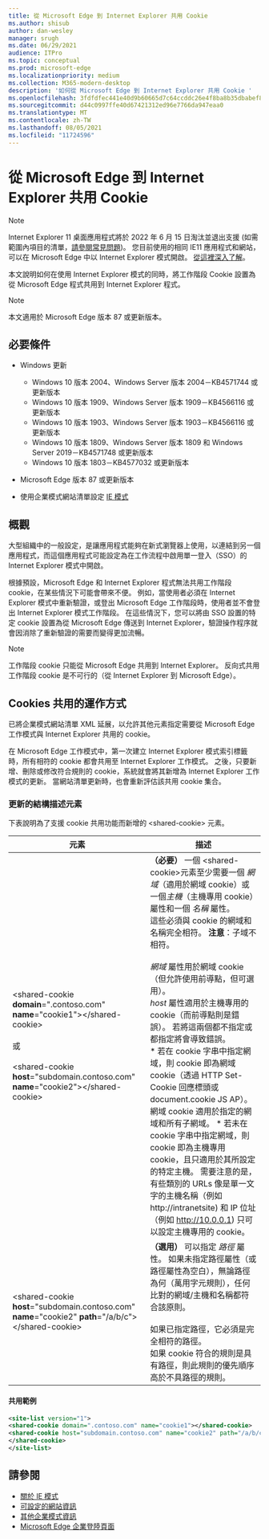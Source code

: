```yaml
---
title: 從 Microsoft Edge 到 Internet Explorer 共用 Cookie
ms.author: shisub
author: dan-wesley
manager: srugh
ms.date: 06/29/2021
audience: ITPro
ms.topic: conceptual
ms.prod: microsoft-edge
ms.localizationpriority: medium
ms.collection: M365-modern-desktop
description: '如何從 Microsoft Edge 到 Internet Explorer 共用 Cookie '
ms.openlocfilehash: 3fdfdfec441e40d9b60665d7c64ccddc26e4f8ba8b35dbabef826d1536f49a9c
ms.sourcegitcommit: d44c0997ffe40d67421312ed96e7766da947eaa0
ms.translationtype: MT
ms.contentlocale: zh-TW
ms.lasthandoff: 08/05/2021
ms.locfileid: "11724596"
---
```

# <a name="cookie-sharing-from-microsoft-edge-to-internet-explorer"></a>從 Microsoft Edge 到 Internet Explorer 共用 Cookie

>[!Note]
> Internet Explorer 11 桌面應用程式將於 2022 年 6 月 15 日淘汰並退出支援 (如需範圍內項目的清單，[請參閱常見問題](https://techcommunity.microsoft.com/t5/windows-it-pro-blog/internet-explorer-11-desktop-app-retirement-faq/ba-p/2366549))。 您目前使用的相同 IE11 應用程式和網站，可以在 Microsoft Edge 中以 Internet Explorer 模式開啟。 [從這裡深入了解](https://blogs.windows.com/windowsexperience/2021/05/19/the-future-of-internet-explorer-on-windows-10-is-in-microsoft-edge/)。

本文說明如何在使用 Internet Explorer 模式的同時，將工作階段 Cookie 設置為從 Microsoft Edge 程式共用到 Internet Explorer 程式。

> [!NOTE]
> 本文適用於 Microsoft Edge 版本 87 或更新版本。

## <a name="prerequisites"></a>必要條件

- Windows 更新

  - Windows 10 版本 2004、Windows Server 版本 2004－KB4571744 或更新版本
  - Windows 10 版本 1909、Windows Server 版本 1909－KB4566116 或更新版本
  - Windows 10 版本 1903、Windows Server 版本 1903－KB4566116 或更新版本
  - Windows 10 版本 1809、Windows Server 版本 1809 和 Windows Server 2019－KB4571748 或更新版本
  - Windows 10 版本 1803－KB4577032 或更新版本

- Microsoft Edge 版本 87 或更新版本
- 使用企業模式網站清單設定 [IE 模式](./edge-ie-mode.md) 

## <a name="overview"></a>概觀

大型組織中的一般設定，是讓應用程式能夠在新式瀏覽器上使用，以連結到另一個應用程式，而這個應用程式可能設定為在工作流程中啟用單一登入（SSO）的 Internet Explorer 模式中開啟。

根據預設，Microsoft Edge 和 Internet Explorer 程式無法共用工作階段 cookie，在某些情況下可能會帶來不便。 例如，當使用者必須在 Internet Explorer 模式中重新驗證，或登出 Microsoft Edge 工作階段時，使用者並不會登出 Internet Explorer 模式工作階段。 在這些情況下，您可以將由 SSO 設置的特定 cookie 設置為從 Microsoft Edge 傳送到 Internet Explorer，驗證操作程序就會因消除了重新驗證的需要而變得更加流暢。

> [!NOTE]
> 工作階段 cookie 只能從 Microsoft Edge 共用到 Internet Explorer。 反向式共用工作階段 cookie 是不可行的（從 Internet Explorer 到 Microsoft Edge）。

## <a name="how-cookie-sharing-works"></a>Cookies 共用的運作方式

已將企業模式網站清單 XML 延展，以允許其他元素指定需要從 Microsoft Edge 工作模式與 Internet Explorer 共用的 cookie。  

在 Microsoft Edge 工作模式中，第一次建立 Internet Explorer 模式索引標籤時，所有相符的 cookie 都會共用至 Internet Explorer 工作模式。 之後，只要新增、刪除或修改符合規則的 cookie，系統就會將其新增為 Internet Explorer 工作模式的更新。 當網站清單更新時，也會重新評估該共用 cookie 集合。

### <a name="updated-schema-elements"></a>更新的結構描述元素

下表說明為了支援 cookie 共用功能而新增的 \<shared-cookie\> 元素。

| 元素| 描述 |
|-|-|
| \<shared-cookie **domain**=".contoso.com" **name**="cookie1"\>\</shared-cookie\><br><br>或<br><br>\<shared-cookie **host**="subdomain.contoso.com" **name**="cookie2"\>\</shared-cookie\>   |**（必要）** 一個 \<shared-cookie\>元素至少需要一個 *網域*（適用於網域 cookie）或一個*主機*（主機專用 cookie）屬性和一個 *名稱* 屬性。<br>這些必須與 cookie 的網域和名稱完全相符。 **注意**：子域不相符。<br><br>*網域* 屬性用於網域 cookie （但允許使用前導點，但可選用）。<br>*host* 屬性適用於主機專用的 cookie（而前導點則是錯誤）。 若將這兩個都不指定或都指定將會導致錯誤。<br>* 若在 cookie 字串中指定網域，則 cookie 即為網域 cookie（透過 HTTP Set-Cookie 回應標頭或document.cookie JS AP）。 網域 cookie 適用於指定的網域和所有子網域。 * 若未在 cookie 字串中指定網域，則 cookie 即為主機專用 cookie，且只適用於其所設定的特定主機。 需要注意的是，有些類別的 URLs 像是單一文字的主機名稱（例如 http://intranetsite) 和 IP 位址（例如 http://10.0.0.1) 只可以設定主機專用的 cookie。    |
| \<shared-cookie **host**="subdomain.contoso.com" **name**="cookie2" **path**="/a/b/c"\>\</shared-cookie\>  | **（選用）** 可以指定 *路徑* 屬性。 如果未指定路徑屬性（或路徑屬性為空白），無論路徑為何（萬用字元規則），任何比對的網域/主機和名稱都符合該原則。<br><br>如果已指定路徑，它必須是完全相符的路徑。<br>如果 cookie 符合的規則是具有路徑，則此規則的優先順序高於不具路徑的規則。 |

#### <a name="sharing-example"></a>共用範例

```xml
<site-list version="1">
<shared-cookie domain=".contoso.com" name="cookie1"></shared-cookie> 
<shared-cookie host="subdomain.contoso.com" name="cookie2" path="/a/b/c">
</shared-cookie>
</site-list>
```

## <a name="see-also"></a>請參閱

- [關於 IE 模式](./edge-ie-mode.md)
- [可設定的網站資訊](./edge-learnmore-configurable-sites-ie-mode.md)
- [其他企業模式資訊](/internet-explorer/ie11-deploy-guide/enterprise-mode-overview-for-ie11)
- [Microsoft Edge 企業登陸頁面](https://aka.ms/EdgeEnterprise)